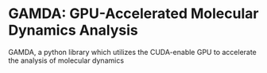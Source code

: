 # GAMDA: GPU-Accelerated Molecular Dynamics Analysis

GAMDA, a python library which utilizes the CUDA-enable GPU to accelerate the analysis of molecular dynamics
